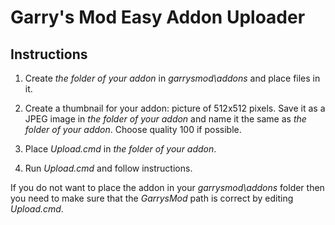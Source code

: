 # Garry's Mod Easy Addon Uploader

## Instructions

1. Create *the folder of your addon* in *garrysmod\addons* and place files in it.

2. Create a thumbnail for your addon: picture of 512x512 pixels.
Save it as a JPEG image in *the folder of your addon* and name it the same as *the folder of your addon*.
Choose quality 100 if possible.

3. Place *Upload.cmd* in *the folder of your addon*.

4. Run *Upload.cmd* and follow instructions.

If you do not want to place the addon in your *garrysmod\addons* folder then you need to make sure that the *GarrysMod* path is correct by editing *Upload.cmd*.
